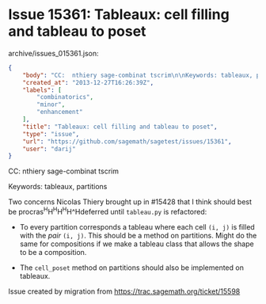 # Issue 15361: Tableaux: cell filling and tableau to poset

archive/issues_015361.json:
```json
{
    "body": "CC:  nthiery sage-combinat tscrim\n\nKeywords: tableaux, partitions\n\nTwo concerns Nicolas Thiery brought up in #15428 that I think should best be procras<sup>H</sup>H<sup>H</sup>H<sup>H</sup>H^Hdeferred until `tableau.py` is refactored:\n\n- To every partition corresponds a tableau where each cell `(i, j)` is filled with the *pair* `(i, j)`. This should be a method on partitions. Might do the same for compositions if we make a tableau class that allows the shape to be a composition.\n\n- The `cell_poset` method on partitions should also be implemented on tableaux.\n\nIssue created by migration from https://trac.sagemath.org/ticket/15598\n\n",
    "created_at": "2013-12-27T16:26:39Z",
    "labels": [
        "combinatorics",
        "minor",
        "enhancement"
    ],
    "title": "Tableaux: cell filling and tableau to poset",
    "type": "issue",
    "url": "https://github.com/sagemath/sagetest/issues/15361",
    "user": "darij"
}
```
CC:  nthiery sage-combinat tscrim

Keywords: tableaux, partitions

Two concerns Nicolas Thiery brought up in #15428 that I think should best be procras<sup>H</sup>H<sup>H</sup>H<sup>H</sup>H^Hdeferred until `tableau.py` is refactored:

- To every partition corresponds a tableau where each cell `(i, j)` is filled with the *pair* `(i, j)`. This should be a method on partitions. Might do the same for compositions if we make a tableau class that allows the shape to be a composition.

- The `cell_poset` method on partitions should also be implemented on tableaux.

Issue created by migration from https://trac.sagemath.org/ticket/15598


